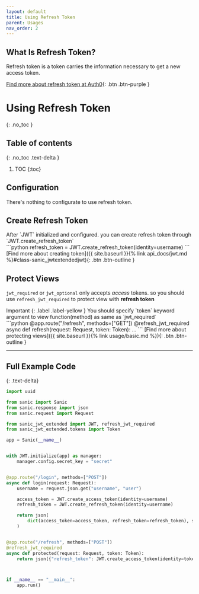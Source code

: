 ```yaml
---
layout: default
title: Using Refresh Token
parent: Usages
nav_order: 2
---
```


## What Is Refresh Token?

Refresh token is a token carries the information necessary to get a new access token.

[Find more about refresh token at Auth0](https://auth0.com/blog/refresh-tokens-what-are-they-and-when-to-use-them/){: .btn .btn-purple }

# Using Refresh Token
{: .no_toc }

## Table of contents
{: .no_toc .text-delta }

1. TOC
{:toc}


## Configuration

There's nothing to configurate to use refresh token.

## Create Refresh Token

<div class="code-example" markdown="1">
After `JWT` initialized and configured. you can create refresh token through `JWT.create_refresh_token`
</div>
```python
refresh_token = JWT.create_refresh_token(identity=username)
```
[Find more about creating token]({{ site.baseurl }}{% link api_docs/jwt.md %}#class-sanic_jwtextendedjwt){: .btn .btn-outline }

## Protect Views

`jwt_required` or `jwt_optional` only accepts *access* tokens. so you should use `refresh_jwt_required` to protect view with **refresh token**

<div class="code-example" markdown="1">
Important
{: .label .label-yellow }
You should specify `token` keyword argument to view function(method) as same as `jwt_required`
</div>
```python
@app.route("/refresh", methods=["GET"])
@refresh_jwt_required
async def refresh(request: Request, token: Token):
    ...
```
[Find more about protecting views]({{ site.baseurl }}{% link usage/basic.md %}){: .btn .btn-outline }

---

## Full Example Code
{: .text-delta}


```python
import uuid

from sanic import Sanic
from sanic.response import json
from sanic.request import Request

from sanic_jwt_extended import JWT, refresh_jwt_required 
from sanic_jwt_extended.tokens import Token

app = Sanic(__name__)


with JWT.initialize(app) as manager:
    manager.config.secret_key = "secret"


@app.route("/login", methods=["POST"])
async def login(request: Request):
    username = request.json.get("username", "user")

    access_token = JWT.create_access_token(identity=username)
    refresh_token = JWT.create_refresh_token(identity=username)

    return json(
        dict(access_token=access_token, refresh_token=refresh_token), status=200
    )


@app.route("/refresh", methods=["POST"])
@refresh_jwt_required
async def protected(request: Request, token: Token):
    return json({"refresh_token": JWT.create_access_token(identity=token.identity)})



if __name__ == "__main__":
    app.run()
```